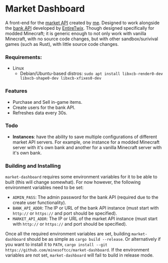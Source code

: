 # Market Dashboard
A front-end for the [market API](https://github.com/minesoftcc/market-api) created by
[me](https://github.com/STBoyden). Designed to work alongside the
[bank API](https://github.com/minesoftcc/ccash) developed by
[EntireTwix](https://github.com/EntireTwix). Though designed specifically for modded
Minecraft; it is generic enough to not only work with vanilla Minecraft, with no
source code changes, but with other sandbox/surivival games (such as Rust), with little
source code changes.

### Requirements:
- Linux
    - Debian/Ubuntu-based distros: `sudo apt install libxcb-render0-dev
        libxcb-shape0-dev libxcb-xfixes0-dev`

### Features
- Purchase and Sell in-game items.
- Create users for the bank API.
- Refreshes data every 30s.

### Todo
- **Instances**: have the ability to save multiple configurations of different market API
    servers. For example, one instance for a modded Minecraft server with it's own
    bank and another for a vanilla Minecraft server with it's own bank.

### Building and Installing
`market-dashboard` requires some environment variables for it to be able to built (this
will change somewhat). For now however, the following environment variables need to
be set:

- `ADMIN_PASS`: The admin password for the  bank API (required due to the create user
    functionality).
- `BANK_API_ADDR`: The IP or URL of the bank API instance (must start with `http://` or
    `https://` and port should be specified).
- `MARKET_API_ADDR`: The IP or URL of the market API instance (must start with `http://`
    or `https://` and port should be specified).

Once all the required environment variables are set, building `market-dashboard` should
be as simple as `cargo build --release`. Or alternatively if you want to install it to
`PATH`, `cargo install --git https://github.com/minesoftcc/market-dashboard`. If the
environment variables are not set, `market-dashboard` will fail to build in release mode.

